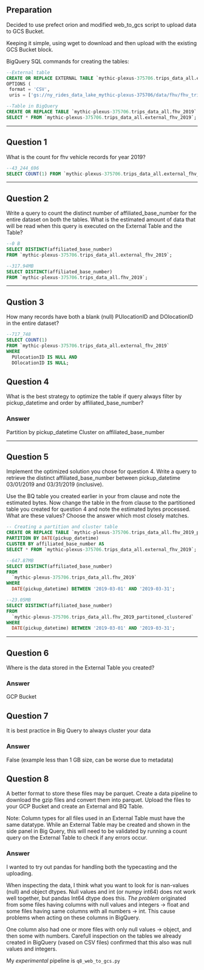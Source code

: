 ## Preparation

 Decided to use prefect orion and modified web_to_gcs script to upload data to GCS Bucket.

 Keeping it simple, using wget to download and then upload with the existing GCS Bucket block.

 BigQuery SQL commands for creating the tables:
 ```sql
--External table
CREATE OR REPLACE EXTERNAL TABLE `mythic-plexus-375706.trips_data_all.external_fhv_2019`
OPTIONS (
  format = 'CSV',
  uris = ['gs://ny_rides_data_lake_mythic-plexus-375706/data/fhv/fhv_tripdata_2019-*.csv.gz']);

--Table in BigQuery
CREATE OR REPLACE TABLE `mythic-plexus-375706.trips_data_all.fhv_2019` AS
SELECT * FROM `mythic-plexus-375706.trips_data_all.external_fhv_2019`;
```

---

 ## Question 1
 What is the count for fhv vehicle records for year 2019?
```sql
--43_244_696
SELECT COUNT(1) FROM `mythic-plexus-375706.trips_data_all.external_fhv_2019`;
```
---

## Question 2 
Write a query to count the distinct number of affiliated_base_number for the entire dataset on both the tables.
What is the estimated amount of data that will be read when this query is executed on the External Table and the Table?

```sql
--0 B
SELECT DISTINCT(affiliated_base_number)
FROM `mythic-plexus-375706.trips_data_all.external_fhv_2019`;

--317.94MB
SELECT DISTINCT(affiliated_base_number)
FROM `mythic-plexus-375706.trips_data_all.fhv_2019`;
```

---

## Qustion 3
How many records have both a blank (null) PUlocationID and DOlocationID in the entire dataset?

```sql
--717_748
SELECT COUNT(1)
FROM `mythic-plexus-375706.trips_data_all.external_fhv_2019`
WHERE
  PUlocationID IS NULL AND
  DOlocationID IS NULL;
  ```
## Question 4 
What is the best strategy to optimize the table if query always filter by pickup_datetime and order by affiliated_base_number?

### Answer
Partition by pickup_datetime Cluster on affiliated_base_number

---

## Question 5
Implement the optimized solution you chose for question 4. Write a query to retrieve the distinct affiliated_base_number between pickup_datetime 03/01/2019 and 03/31/2019 (inclusive).

Use the BQ table you created earlier in your from clause and note the estimated bytes. Now change the table in the from clause to the partitioned table you created for question 4 and note the estimated bytes processed. What are these values? Choose the answer which most closely matches.

```SQL
-- Creating a partition and cluster table
CREATE OR REPLACE TABLE `mythic-plexus-375706.trips_data_all.fhv_2019_partitoned_clustered`
PARTITION BY DATE(pickup_datetime)
CLUSTER BY affiliated_base_number AS
SELECT * FROM `mythic-plexus-375706.trips_data_all.external_fhv_2019`;

--647.87MB
SELECT DISTINCT(affiliated_base_number)
FROM
  `mythic-plexus-375706.trips_data_all.fhv_2019`
WHERE 
  DATE(pickup_datetime) BETWEEN '2019-03-01' AND '2019-03-31';

--23.05MB
SELECT DISTINCT(affiliated_base_number)
FROM
  `mythic-plexus-375706.trips_data_all.fhv_2019_partitoned_clustered`
WHERE 
  DATE(pickup_datetime) BETWEEN '2019-03-01' AND '2019-03-31';
```

---

## Question 6
Where is the data stored in the External Table you created?

### Answer
GCP Bucket

## Question 7
It is best practice in Big Query to always cluster your data

### Answer
False (example less than 1 GB size, can be worse due to metadata)

## Question 8
A better format to store these files may be parquet. Create a data pipeline to download the gzip files and convert them into parquet. Upload the files to your GCP Bucket and create an External and BQ Table.

Note: Column types for all files used in an External Table must have the same datatype. While an External Table may be created and shown in the side panel in Big Query, this will need to be validated by running a count query on the External Table to check if any errors occur.

### Answer
I wanted to try out pandas for handling both the typecasting and the uploading. 

When inspecting the data, I think what you want to look for is nan-values (null) and object dtypes. Null values and int (or numpy int64) does not work well together, but pandas Int64 dtype does this. *The problem* originated from some files having columns with null values and integers -> float and some files having same columns with all numbers -> int. This cause problems when acting on these columns in BigQuery.

One column also had one or more files with only null values -> object, and then some with numbers. Carefull inspection on the tables we already created in BigQuery (vased on CSV files) confirmed that this also was null values and integers.

My *experimental* pipeline is `q8_web_to_gcs.py`